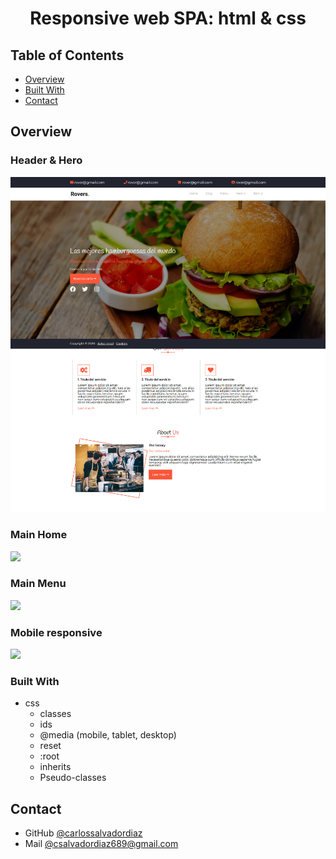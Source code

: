 <h1 align="center">Responsive web SPA: html & css</h1>


<!-- TABLE OF CONTENTS -->

## Table of Contents

- [Overview](#overview)
- [Built With](#built-with)
- [Contact](#contact)

<!-- OVERVIEW -->

## Overview

### Header & Hero

<a href="https://github.com/carlossalvadordiaz/Hamburgueseria/blob/master/practica_7octubre/images/header.jpg" target="_blank"> <img src="/practica_7octubre/images/header.jpg"/></a>

### Main Home

<a href="https://github.com/carlossalvadordiaz/Hamburgueseria/blob/master/practica_7octubre/images/ourServices.jpg" target="_blank"> <img src="/practica_7octubre/images/ourServices.jpg"/></a>

### Main Menu

<a href="https://github.com/carlossalvadordiaz/Hamburgueseria/blob/master/practica_7octubre/images/menu.jpg" target="_blank"> <img src="/practica_7octubre/images/menu.jpg"/></a>

### Mobile responsive

<a href="https://github.com/carlossalvadordiaz/Hamburgueseria/blob/master/practica_7octubre/images/mobile.jpg" target="_blank"> <img src="/practica_7octubre/images/mobile.jpg"/></a>

### Built With

<!-- This section should list any major frameworks that you built your project using. Here are a few examples.-->

- css
    - classes
    - ids
    - @media (mobile, tablet, desktop)
    - reset
    - :root
    - inherits
    - Pseudo-classes

## Contact


- GitHub [@carlossalvadordiaz](https://{github.com/carlossalvadordiaz})
- Mail [@csalvadordiaz689@gmail.com](mailto:csalvadordiaz689@gmail.com)